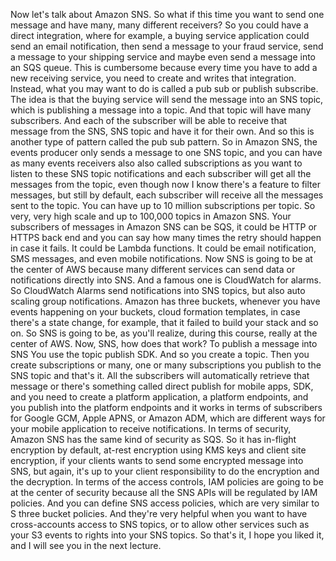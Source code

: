 
<v Instructor>Now let's talk about Amazon SNS.</v>
So what if this time you want to send one message
and have many, many different receivers?
So you could have a direct integration, where for example,
a buying service application could send an email
notification, then send a message to your fraud service,
send a message to your shipping service and maybe even send
a message into an SQS queue.
This is cumbersome because every time you have to add
a new receiving service,
you need to create and writes that integration.
Instead, what you may want to do is called a pub sub
or publish subscribe.
The idea is that the buying service will send the message
into an SNS topic, which is publishing a message
into a topic.
And that topic will have many subscribers.
And each of the subscriber will be able to receive that
message from the SNS, SNS topic and have it for their own.
And so this is another type of pattern
called the pub sub pattern.
So in Amazon SNS,
the events producer only sends a message to one SNS topic,
and you can have as many events receivers
also also called subscriptions as you want to listen
to these SNS topic notifications and each subscriber
will get all the messages from the topic,
even though now I know there's a feature to filter messages,
but still by default,
each subscriber will receive all the messages
sent to the topic.
You can have up to 10 million subscriptions per topic.
So very, very high scale
and up to 100,000 topics in Amazon SNS.
Your subscribers of messages in Amazon SNS can be SQS,
it could be HTTP or HTTPS back end
and you can say how many times the retry should happen
in case it fails.
It could be Lambda functions.
It could be email notification, SMS messages,
and even mobile notifications.
Now SNS is going to be at the center of AWS because many
different services can send data or notifications
directly into SNS.
And a famous one is CloudWatch for alarms.
So CloudWatch Alarms send notifications into SNS topics,
but also auto scaling group notifications.
Amazon has three buckets,
whenever you have events happening on your buckets,
cloud formation templates, in case there's a state change,
for example, that it failed to build your stack and so on.
So SNS is going to be, as you'll realize,
during this course, really at the center of AWS.
Now, SNS, how does that work?
To publish a message into SNS
You use the topic publish SDK.
And so you create a topic.
Then you create subscriptions or many,
one or many subscriptions you publish to the SNS topic
and that's it.
All the subscribers will automatically retrieve that message
or there's something called direct publish for mobile apps,
SDK, and you need to create a platform application,
a platform endpoints,
and you publish into the platform endpoints and it works in
terms of subscribers for Google GCM, Apple APNS,
or Amazon ADM,
which are different ways for your mobile application
to receive notifications.
In terms of security,
Amazon SNS has the same kind of security as SQS.
So it has in-flight encryption by default,
at-rest encryption using KMS keys
and client site encryption,
if your clients wants to send some encrypted message
into SNS, but again,
it's up to your client responsibility to do the encryption
and the decryption.
In terms of the access controls,
IAM policies are going to be at the center of security
because all the SNS APIs will be regulated by IAM policies.
And you can define SNS access policies,
which are very similar to S three bucket policies.
And they're very helpful when you want
to have cross-accounts access to SNS topics,
or to allow other services such as your S3 events to rights
into your SNS topics.
So that's it, I hope you liked it,
and I will see you in the next lecture.